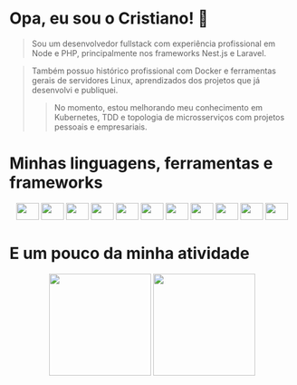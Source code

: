 # Opa, eu sou o Cristiano! 🍒

> Sou um desenvolvedor fullstack com experiência profissional em Node e PHP, principalmente nos frameworks Nest.js e Laravel.

> Também possuo histórico profissional com Docker e ferramentas gerais de servidores Linux, aprendizados dos projetos que já desenvolvi e publiquei.
>> No momento, estou melhorando meu conhecimento em Kubernetes, TDD e topologia de microsserviços com projetos pessoais e empresariais.

# Minhas linguagens, ferramentas e frameworks

<div align="center" width:"100%">
  <img height="30" width="40" src="https://cdn.jsdelivr.net/gh/devicons/devicon/icons/php/php-original.svg" />
  <img height="30" width="40" src="https://cdn.jsdelivr.net/gh/devicons/devicon/icons/javascript/javascript-plain.svg" />
  <img height="30" width="40" src="https://cdn.jsdelivr.net/gh/devicons/devicon/icons/typescript/typescript-plain.svg" />
  <img height="30" width="40" src="https://cdn.jsdelivr.net/gh/devicons/devicon/icons/nodejs/nodejs-plain-wordmark.svg" />
  <img height="30" width="40" src="https://cdn.jsdelivr.net/gh/devicons/devicon/icons/nestjs/nestjs-plain-wordmark.svg" />
  <img height="30" width="40" src="https://cdn.jsdelivr.net/gh/devicons/devicon/icons/laravel/laravel-plain-wordmark.svg" />
  <img height="30" width="40" src="https://cdn.jsdelivr.net/gh/devicons/devicon/icons/nextjs/nextjs-original.svg" />
  <img height="30" width="40" src="https://cdn.jsdelivr.net/gh/devicons/devicon/icons/docker/docker-plain-wordmark.svg" />
  <img height="30" width="40" src="https://cdn.jsdelivr.net/gh/devicons/devicon/icons/kubernetes/kubernetes-plain.svg" />
  <img height="30" width="40" src="https://cdn.jsdelivr.net/gh/devicons/devicon/icons/linux/linux-plain.svg" />
  <img height="30" width="40" src="https://cdn.jsdelivr.net/gh/devicons/devicon/icons/git/git-original.svg" />
</div>

# E um pouco da minha atividade

<div align="center">
  <img height="180em" width:"50%" src="https://github-readme-stats.vercel.app/api?username=golldans&show_icons=true&theme=cobalt&include_all_commits=true&count_private=true"/>
  <img height="180em" width:"50%" src="https://github-readme-stats.vercel.app/api/top-langs/?username=golldans&layout=compact&langs_count=7&theme=cobalt"/>
</div>
